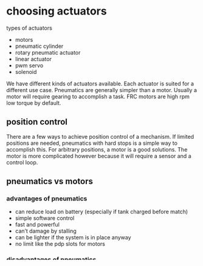 # choosing actuators

types of actuators

* motors
* pneumatic cylinder
* rotary pneumatic actuator
* linear actuator
* pwm servo
* solenoid
 

We have different kinds of actuators available. Each actuator is suited for a different use case. Pneumatics are generally simpler than a motor. Usually a motor will require gearing to accomplish a task. FRC motors are high rpm low torque by default. 
 
## position control
There are a few ways to achieve position control of a mechanism. If limited positions are needed, pneumatics with hard stops is a simple way to accomplish this. For arbitrary positions, a motor is a good solutions. The motor is more complicated however because it will require a sensor and a control loop. 
 
## pneumatics vs motors

### advantages of pneumatics
* can reduce load on battery (especially if tank charged before match)
* simple software control
* fast and powerful
* can’t damage by stalling
* can be lighter if the system is in place anyway
* no limit like the pdp slots for motors
 
### disadvantages of pneumatics
* limited positions (usually 2)
* have to maintain another system on top of the electrical part of the control system
* possible danger
 
### advantages of a motor
* arbitrary position control
* can package better
 
### disadvantages of a motor
* control loop
takes a limited pdp slot
increases battery load
can stall and break
 
## rules of thumb
* An electric actuator is almost always the better choice if no pneumatic system is present as maintaining a pneumatic system for one mechanism would likely outweigh the benefits of using pneumatics.